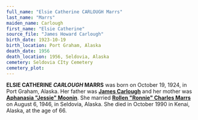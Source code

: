 ```yaml
---
full_name: "Elsie Catherine CARLOUGH Marrs"
last_name: "Marrs"
maiden_name: Carlough
first_name: "Elsie Catherine"
source_file: "James Howard Carlough"
birth_date: 1923-10-19
birth_location: Port Graham, Alaska
death_date: 1956
death_location: 1956, Seldovia, Alaska
cemetery: Seldovia CIty Cemetery
cemetery_plot: 
---
```


**ELSIE CATHERINE *CARLOUGH* MARRS** was born on October 19, 1924, in Port
Graham, Alaska. Her father was [**James Carlough**](./Carlough_James_Howard.md) and her mother was [**Aphanasia
"Jessie" Moonin**](./Barnhardt_Jessie_Moonin.md). She married [**Rollen "Ronnie" Charles Marrs**](./Marrs_Rollen_Charles.md) on August
6, 1946, in Seldovia, Alaska. She died in October 1990 in Kenai, Alaska,
at the age of 66.

